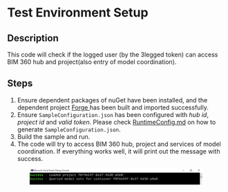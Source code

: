 # Test Environment Setup

## Description
This code will check if the logged user (by the 3legged token) can access BIM 360 hub and project(also entry of model coordination).

## Steps
1. Ensure dependent packages of nuGet have been installed, and the dependent project [Forge ](../samples/auxiliary/Forge) has been built and imported successfully. 
2. Ensure ` SampleConfiguration.json ` has been configured with _hub id_, _project id_ and _valid token_. Please check [RuntimeConfig.md](../RuntimeConfig.md) on how to generate ` SampleConfiguration.json `.
3. Build the sample and run.
4. The code will try to access BIM 360 hub, project and services of model coordination. If everything works well, it will print out the message with success.

  <p align="center"><img src="./images/testsetup.png" width="400"></p>   

